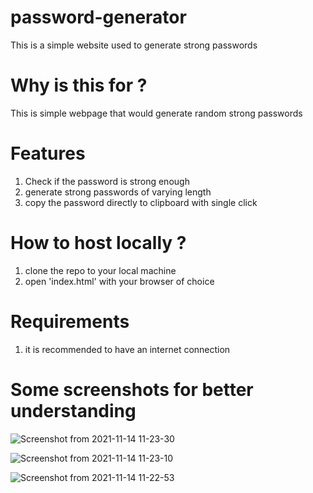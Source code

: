 # password-generator
This is a simple website used to generate strong passwords

# Why is this for ?
This is simple webpage that would generate random strong passwords

# Features

1) Check if the password is strong enough
2) generate strong passwords of varying length
3) copy the password directly to clipboard with single click

# How to host locally ?

1) clone the repo to your local machine
2) open 'index.html' with your browser of choice

# Requirements

1) it is recommended to have an internet connection

# Some screenshots for better understanding

![Screenshot from 2021-11-14 11-23-30](https://user-images.githubusercontent.com/73157279/141669453-7dbcaa85-e5da-40e5-b799-7136255f61f6.png)

![Screenshot from 2021-11-14 11-23-10](https://user-images.githubusercontent.com/73157279/141669470-f79587a8-a191-4035-a2e2-ac4dad9a51e7.png)

![Screenshot from 2021-11-14 11-22-53](https://user-images.githubusercontent.com/73157279/141669494-6367a41f-b7ae-435e-95ee-55e80a4587a9.png)

